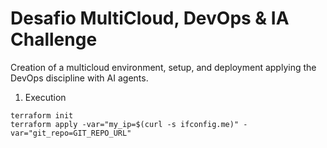 # Desafio MultiCloud, DevOps & IA Challenge

Creation of a multicloud environment, setup, and deployment applying the DevOps discipline with AI agents.

1. Execution

```
terraform init
terraform apply -var="my_ip=$(curl -s ifconfig.me)" -var="git_repo=GIT_REPO_URL"
```
